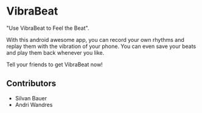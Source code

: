 # VibraBeat
"Use VibraBeat to Feel the Beat".

With this android awesome app, you can record your own rhythms and replay them with the vibration of your phone.
You can even save your beats and play them back whenever you like.

Tell your friends to get VibraBeat now!


## Contributors
* Silvan Bauer
* Andri Wandres
